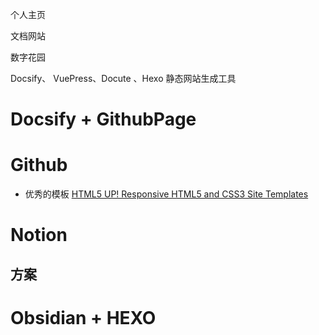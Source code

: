 
个人主页

文档网站

数字花园

Docsify、 VuePress、Docute 、Hexo 静态网站生成工具

# Docsify + GithubPage


# Github 
- 优秀的模板 [HTML5 UP! Responsive HTML5 and CSS3 Site Templates](https://html5up.net/)

# Notion

## 方案


# Obsidian + HEXO